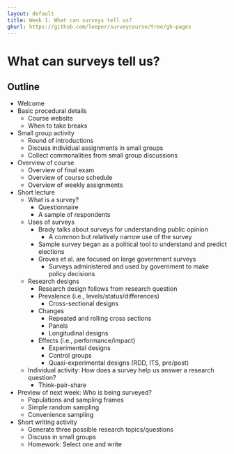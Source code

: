 ```yaml
---
layout: default
title: Week 1: What can surveys tell us?
ghurl: https://github.com/leeper/surveycourse/tree/gh-pages
---
```


# What can surveys tell us? #

## Outline ##

 - Welcome
 - Basic procedural details
   - Course website
   - When to take breaks
 - Small group activity
   - Round of introductions
   - Discuss individual assignments in small groups
   - Collect commonalities from small group discussions
 - Overview of course
   - Overview of final exam
   - Overview of course schedule
   - Overview of weekly assignments
 - Short lecture
   - What is a survey?
     - Questionnaire
     - A sample of respondents
   - Uses of surveys
     - Brady talks about surveys for understanding public opinion
       - A common but relatively narrow use of the survey
     - Sample survey began as a political tool to understand and predict elections
     - Groves et al. are focused on large government surveys
       - Surveys administered and used by government to make policy decisions
   - Research designs
     - Research design follows from research question
     - Prevalence (i.e., levels/status/differences)
       - Cross-sectional designs
     - Changes
       - Repeated and rolling cross sections
       - Panels
       - Longitudinal designs
     - Effects (i.e., performance/impact)
       - Experimental designs
       - Control groups
       - Quasi-experimental designs (RDD, ITS, pre/post)
   - Individual activity: How does a survey help us answer a research question?
     - Think-pair-share
 - Preview of next week: Who is being surveyed?
   - Populations and sampling frames
   - Simple random sampling
   - Convenience sampling
 - Short writing activity
   - Generate three possible research topics/questions
   - Discuss in small groups
   - Homework: Select one and write
 

